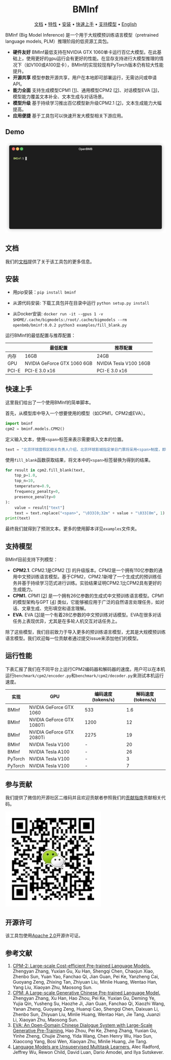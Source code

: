 <h1 align="center">BMInf</h1>
<p align="center">
  <a href="https://bminf.readthedocs.io/" target="_blank">文档</a> • <a href="#features">特性</a> • <a href="#install">安装</a> • <a href="#quick-start">快速上手</a> • <a href="#supported-models">支持模型</a> • <a href="./README.md" target="_blank">English</a>
<br>
</p>

BMInf (Big Model Inference) 是一个用于大规模预训练语言模型（pretrained language models, PLM）推理阶段的低资源工具包。
<div id="features"></div>

- **硬件友好** BMInf最低支持在NVIDIA GTX 1060单卡运行百亿大模型。在此基础上，使用更好的gpu运行会有更好的性能。在显存支持进行大模型推理的情况下（如V100或A100显卡），BMInf的实现较现有PyTorch版本仍有较大性能提升。
- **开源共享** 模型参数开源共享，用户在本地即可部署运行，无需访问或申请API。
- **能力全面** 支持生成模型CPM1 [[1](#ref)]、通用模型CPM2 [[2](#ref)]、对话模型EVA [[3](#ref)]，模型能力覆盖文本补全、文本生成与对话场景。
- **模型升级** 基于持续学习推出百亿模型新升级CPM2.1 [[2](#ref)]，文本生成能力大幅提高。
- **应用便捷** 基于工具包可以快速开发大模型相关下游应用。

## Demo
![demo](./docs/source/images/demo.gif)

## 文档
我们的[文档](https://bminf.readthedocs.io/)提供了关于该工具包的更多信息。

<div id="install"></div>

## 安装

- 用pip安装：``pip install bminf``

- 从源代码安装: 下载工具包并在目录中运行 ``python setup.py install``

- 从Docker安装: ``docker run -it --gpus 1 -v $HOME/.cache/bigmodels:/root/.cache/bigmodels --rm openbmb/bminf:0.0.2 python3 examples/fill_blank.py``

运行BMInf的最低配置与推荐配置：

| | 最低配置 | 推荐配置 |
|-|-|-|
| 内存 | 16GB | 24GB
| GPU | NVIDIA GeForce GTX 1060 6GB | NVIDIA Tesla V100 16GB
| PCI-E |  PCI-E 3.0 x16 |  PCI-E 3.0 x16

<div id="quick-start"></div>

## 快速上手

这里我们给出了一个使用BMInf的简单脚本。

首先，从模型库中导入一个想要使用的模型（如CPM1，CPM2或EVA）。
```python
import bminf
cpm2 = bminf.models.CPM2()
```

定义输入文本，使用``<span>``标签来表示需要填入文本的位置。
```python
text = "北京环球度假区相关负责人介绍，北京环球影城指定单日门票将采用<span>制度，即推出淡季日、平季日、旺季日和特定日门票。<span>价格为418元，<span>价格为528元，<span>价格为638元，<span>价格为<span>元。北京环球度假区将提供90天滚动价格日历，以方便游客提前规划行程。"
```

使用``fill_blank``函数获取结果，将文本中的``<span>``标签替换为得到的结果。

```python
for result in cpm2.fill_blank(text, 
    top_p=1.0,
    top_n=10, 
    temperature=0.9,
    frequency_penalty=0,
    presence_penalty=0
):
    value = result["text"]
    text = text.replace("<span>", "\033[0;32m" + value + "\033[0m", 1)
print(text)
```
最终我们就得到了预测文本。更多的使用脚本详见``examples``文件夹。

<div id="supported-models"></div>

## 支持模型

BMInf目前支持下列模型：

- **CPM2.1**. CPM2.1是CPM2 [[1](#ref)] 的升级版本。CPM2是一个拥有110亿参数的通用中文预训练语言模型。基于CPM2，CPM2.1新增了一个生成式的预训练任务并基于持续学习范式进行训练。实验结果证明CPM2.1比CPM2具有更好的生成能力。
- **CPM1.** CPM1 [[2](#ref)] 是一个拥有26亿参数的生成式中文预训练语言模型。CPM1的模型架构与GPT [[4](#ref)] 类似，它能够被应用于广泛的自然语言处理任务，如对话、文章生成、完形填空和语言理解。
- **EVA.** EVA [[3](#ref)]是一个有着28亿参数的中文预训练对话模型。EVA在很多对话任务上表现优异，尤其是在多轮人机交互对话任务上。

除了这些模型，我们目前致力于导入更多的预训练语言模型，尤其是大规模预训练语言模型。我们欢迎每一位贡献者通过提交issue来添加他们的模型。

## 运行性能

下表汇报了我们在不同平台上运行CPM2编码器和解码器的速度。用户可以在本机运行``benchmark/cpm2/encoder.py``和``benchmark/cpm2/decoder.py``来测试本机运行速度。

实现 | GPU | 编码速度 (tokens/s) | 解码速度 (tokens/s) |
|-|-|-|-|
BMInf | NVIDIA GeForce GTX 1060 | 533 | 1.6
BMInf | NVIDIA GeForce GTX 1080Ti | 1200 | 12
BMInf | NVIDIA GeForce GTX 2080Ti | 2275 | 19
BMInf | NVIDIA Tesla V100 | - | 20
BMInf | NVIDIA Tesla A100 | - | 26
PyTorch | NVIDIA Tesla V100 | - | 3
PyTorch | NVIDIA Tesla V100 | - | 7

## 参与贡献
我们提供了微信的开源社区二维码并且欢迎贡献者参照我们的[贡献指南](https://github.com/OpenBMB/BMInf/blob/master/CONTRIBUTING.md)贡献相关代码。

![Our community](./docs/source/images/community.jpeg)

## 开源许可

该工具包使用[Apache 2.0](https://github.com/OpenBMB/BMInf/blob/master/LICENSE)开源许可证。

## 参考文献
<div id="ref"></div>

1. [CPM-2: Large-scale Cost-efficient Pre-trained Language Models.](https://arxiv.org/abs/2106.10715) Zhengyan Zhang, Yuxian Gu, Xu Han, Shengqi Chen, Chaojun Xiao, Zhenbo Sun, Yuan Yao, Fanchao Qi, Jian Guan, Pei Ke, Yanzheng Cai, Guoyang Zeng, Zhixing Tan, Zhiyuan Liu, Minlie Huang, Wentao Han, Yang Liu, Xiaoyan Zhu, Maosong Sun.
2. [CPM: A Large-scale Generative Chinese Pre-trained Language Model.](https://arxiv.org/abs/2012.00413) Zhengyan Zhang, Xu Han, Hao Zhou, Pei Ke, Yuxian Gu, Deming Ye, Yujia Qin, Yusheng Su, Haozhe Ji, Jian Guan, Fanchao Qi, Xiaozhi Wang, Yanan Zheng, Guoyang Zeng, Huanqi Cao, Shengqi Chen, Daixuan Li, Zhenbo Sun, Zhiyuan Liu, Minlie Huang, Wentao Han, Jie Tang, Juanzi Li, Xiaoyan Zhu, Maosong Sun.
3. [EVA: An Open-Domain Chinese Dialogue System with Large-Scale Generative Pre-Training.](https://arxiv.org/abs/2108.01547) Hao Zhou, Pei Ke, Zheng Zhang, Yuxian Gu, Yinhe Zheng, Chujie Zheng, Yida Wang, Chen Henry Wu, Hao Sun, Xiaocong Yang, Bosi Wen, Xiaoyan Zhu, Minlie Huang, Jie Tang.
4. [Language Models are Unsupervised Multitask Learners.](http://www.persagen.com/files/misc/radford2019language.pdf) Alec Radford, Jeffrey Wu, Rewon Child, David Luan, Dario Amodei, and Ilya Sutskever.
